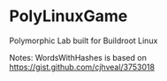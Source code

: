 # PolyLinuxGame
 Polymorphic Lab built for Buildroot Linux

Notes: WordsWithHashes is based on https://gist.github.com/cjhveal/3753018
